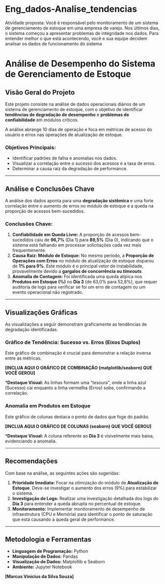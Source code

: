 # Eng_dados-Analise_tendencias
Atividade proposta: Você é responsável pelo monitoramento de um sistema de gerenciamento de estoque em uma empresa de varejo. Nos últimos dias, o sistema começou a apresentar problemas de integridade nos dados. Para entender melhor o que está acontecendo, você e sua equipe decidem analisar os dados de funcionamento do sistema

# Análise de Desempenho do Sistema de Gerenciamento de Estoque

##  Visão Geral do Projeto

Este projeto consiste na análise de dados operacionais diários de um sistema de gerenciamento de estoque, com o objetivo de identificar **tendências de degradação de desempenho** e **problemas de confiabilidade** em módulos críticos.

A análise abrange 10 dias de operação e foca em métricas de acesso do usuário e erros nas operações de atualização de estoque.

### Objetivos Principais:
* Identificar padrões de falha e anomalias nos dados.
* Visualizar a correlação entre o sucesso dos acessos e a taxa de erros.
* Determinar a causa raiz da degradação de performance.

---

##  Análise e Conclusões Chave

A análise dos dados aponta para uma **degradação sistêmica** e uma forte correlação entre o aumento de erros no módulo de estoque e a queda na proporção de acessos bem-sucedidos.

### Conclusões Chave:

1.  **Confiabilidade em Queda Livre:** A proporção de acessos bem-sucedidos caiu de **96,7%** (Dia 1) para **89,5%** (Dia 0), indicando que o sistema está falhando em processar solicitações cada vez mais frequentemente.
2.  **Causa Raiz: Módulo de Estoque:** No mesmo período, a **Proporção de Operações com Erros** no módulo de atualização de estoque disparou de **1% para 9%**. Este módulo é o principal vetor de instabilidade, provavelmente devido a **gargalos de concorrência ou *timeouts***.
3.  **Anomalia de Contagem:** Foi identificada uma queda atípica nos **Produtos em Estoque (%)** no **Dia 3** (de 63,0% para 52,8%), que requer auditoria de logs para verificar se foi um erro de contagem ou um evento operacional não registrado.

---

##  Visualizações Gráficas

As visualizações a seguir demonstram graficamente as tendências de degradação identificadas.

### Gráfico de Tendência: Sucesso vs. Erros (Eixos Duplos)

Este gráfico de combinação é crucial para demonstrar a relação inversa entre as métricas.

**\[INCLUA AQUI O GRÁFICO DE COMBINAÇÃO (matplotlib/seaborn) QUE VOCÊ GEROU]**

***Destaque Visual:** As linhas formam uma "tesoura", onde a linha azul (Sucesso) cai enquanto a linha vermelha (Erros) sobe, confirmando a correlação.

### Anomalia em Produtos em Estoque

Este gráfico de colunas destaca o ponto de dados que foge do padrão.

**\[INCLUA AQUI O GRÁFICO DE COLUNAS (seaborn) QUE VOCÊ GEROU]**

***Destaque Visual:** A coluna referente ao **Dia 3** é visivelmente mais baixa, evidenciando a anomalia.

---

##  Recomendações

Com base na análise, as seguintes ações são sugeridas:

1.  **Prioridade Imediata:** Focar na otimização do módulo de **Atualização de Estoque**. Deve-se investigar o aumento dos erros (9%) para estabilizar o sistema.
2.  **Investigação de Logs:** Realizar uma investigação detalhada dos logs do **Dia 3** para entender a queda abrupta no percentual de estoque.
3.  **Monitoramento:** Implementar monitoramento de desempenho de infraestrutura (CPU e Memória) para identificar o ponto de saturação que está causando a queda geral de performance.

---

##  Metodologia e Ferramentas

* **Linguagem de Programação:** Python
* **Manipulação de Dados:** Pandas
* **Visualização de Dados:** Matplotlib e Seaborn
* **Ambiente:** Jupyter Notebook

**\[Marcus Vinicius da Silva Souza]**
